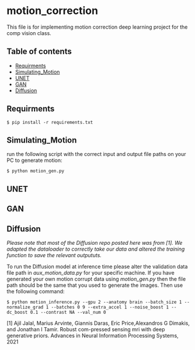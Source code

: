 # motion_correction
This file is for implementing motion correction deep learning project for the comp vision class.

## Table of contents
* [Requirments](#Requirments)
* [Simulating_Motion](#Simulating_Motion)
* [UNET](#UNET)
* [GAN](#GAN)
* [Diffusion](#GAN)

## Requirments
```
$ pip install -r requirements.txt 
```

## Simulating_Motion
run the following script with the correct input and output file paths on your PC to generate motion:

```
$ python motion_gen.py
```

## UNET

## GAN

## Diffusion
*Please note that most of the Diffusion repo posted here was from [1]. We adapted the dataloader to correctly take our data and altered the training function to save the relevant outpututs.*

To run the Diffusion model at inference time please alter the validation data file path in *aux_motion_data.py* for your specific machine. If you have generated your own motion corrupt data using *motion_gen.py* then the file path should be the same that you used to generate the images. Then use the following command:
```
$ python motion_inference.py --gpu 2 --anatomy brain --batch_size 1 --normalize_grad 1 --batches 0 9 --extra_accel 1 --noise_boost 1 --dc_boost 0.1 --contrast NA --val_num 0
```
[1] Ajil   Jalal,   Marius   Arvinte,   Giannis   Daras,   Eric   Price,Alexandros G Dimakis, and Jonathan I Tamir.  Robust com-pressed sensing mri with deep generative priors. Advances in Neural Information Processing Systems, 2021
